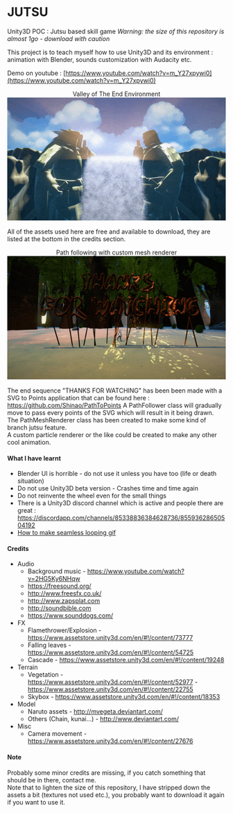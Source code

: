 JUTSU
=====
Unity3D POC : Jutsu based skill game
*Warning: the size of this repository is almost 1go - download with caution*

This project is to teach myself how to use Unity3D and its environment : animation with Blender, sounds customization with Audacity etc.

Demo on youtube : [https://www.youtube.com/watch?v=m_Y27xpywi0](https://www.youtube.com/watch?v=m_Y27xpywi0)

<p align="center">
  Valley of The End Environment
  <img src="/docs/ValleyOfTheEnd_Cascade_light.gif"/>
</p>

All of the assets used here are free and available to download, they are listed at the bottom in the credits section.<br>

<p align="center">
  Path following with custom mesh renderer
  <img src="/docs/PathToPoints_light.gif"/>
</p>

The end sequence "THANKS FOR WATCHING" has been been made with a SVG to Points application that can be found here : https://github.com/Shinao/PathToPoints
A PathFollower class will gradually move to pass every points of the SVG which will result in it being drawn.<br>
The PathMeshRenderer class has been created to make some kind of branch jutsu feature.<br>
A custom particle renderer or the like could be created to make any other cool animation.<br>


#### What I have learnt
- Blender UI is horrible - do not use it unless you have too (life or death situation)
- Do not use Unity3D beta version - Crashes time and time again
- Do not reinvente the wheel even for the small things
- There is a Unity3D discord channel which is active and people there are great : https://discordapp.com/channels/85338836384628736/85593628650504192
- [How to make seamless looping gif](https://github.com/Shinao/Jutsu/blob/master/docs/SEAMLESS_LOOP_GIF.md)


#### Credits
- Audio
  - Background music - https://www.youtube.com/watch?v=2HG5Ky6NHqw
  - https://freesound.org/
  - http://www.freesfx.co.uk/
  - http://www.zapsplat.com
  - http://soundbible.com
  - https://www.sounddogs.com/
- FX
  - Flamethrower/Explosion - https://www.assetstore.unity3d.com/en/#!/content/73777
  - Falling leaves - https://www.assetstore.unity3d.com/en/#!/content/54725
  - Cascade - https://www.assetstore.unity3d.com/en/#!/content/19248
- Terrain
  - Vegetation - https://www.assetstore.unity3d.com/en/#!/content/52977 - https://www.assetstore.unity3d.com/en/#!/content/22755
  - Skybox - https://www.assetstore.unity3d.com/en/#!/content/18353
- Model
  - Naruto assets - http://mvegeta.deviantart.com/
  - Others (Chain, kunai...) - http://www.deviantart.com/
- Misc
  - Camera movement - https://www.assetstore.unity3d.com/en/#!/content/27676

#### Note
Probably some minor credits are missing, if you catch something that should be in there, contact me.<br>
Note that to lighten the size of this repository, I have stripped down the assets a bit (textures not used etc.), you probably want to download it again if you want to use it.
